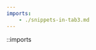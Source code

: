 ```yaml
---
imports:
    - ./snippets-in-tab3.md
---
```


<!-- You should see a tree view. This is the Imports.tsx component -->

::imports
